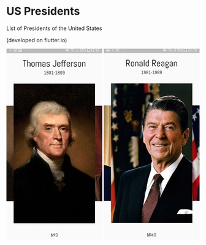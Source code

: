 # US Presidents

List of Presidents of the United States

(developed on flutter.io)

![img](s1.jpg) ![img](s2.jpg)
